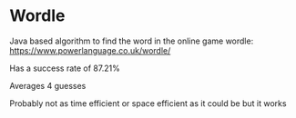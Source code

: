 # Wordle
Java based algorithm to find the word in the online game wordle: https://www.powerlanguage.co.uk/wordle/

Has a success rate of 87.21% 

Averages 4 guesses

Probably not as time efficient or space efficient as it could be but it works
